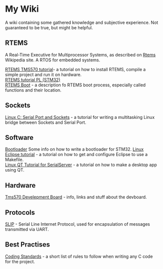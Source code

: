 # My Wiki
A wiki containing some gathered knowledge and subjective experience. Not guaranteed to be true, but might be helpful.

## RTEMS
A Real-Time Executive for Multiprocessor Systems, as described on [Rtems](https://en.wikipedia.org/wiki/RTEMS) Wikipedia site. A RTOS for embedded systems.

[RTEMS TMS570 tutorial](Rtems-tms570-tutorial.md)- a tutorial on how to install RTEMS, compile a simple project and run it on hardware.  
[RTEMS tutorial PL (STM32)](Rtems-tutorial.md)  
[RTEMS Boot](Rtems-boot.md) - a description fo RTEMS boot process, especially called functions and their location.  

## Sockets
[Linux C: Serial Port and Sockets](Linux-c-serial-port-and-sockets.md) - a tutorial for writing a multitasking Linux bridge between Sockets and Serial Port.  

## Software
[Bootloader](Bootloader.md) Some info on how to write a bootloader for STM32.
[Linux Eclipse tutorial](Linux-eclipse-tutorial.md) - a tutorial on how to get and configure Eclipse to use a Makefile.  
[Linux QT Tutorial for SerialServer](Linux-qt-tutorial-for-serialserver.md) - a tutorial on how to make a desktop app using QT.

## Hardware
[Tms570 Develepment Board](Tms570-develepment-board.md) - info, links and stuff about the devboard.  
## Protocols
[SLIP](Slip-serial-line-internet-protocol.md)  - Serial Line Internet Protocol, used for encapsulation of messages transmitted via UART.  

## Best Practises
[Coding Standards](Coding-standards.md) - a short list of rules to follow when writing any C code for the project.    
